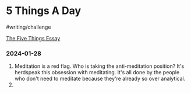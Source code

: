 # 5 Things A Day
#writing/challenge

[The Five Things Essay](https://www.awritersnotebook.org/p/the-five-things-essay)

### 2024-01-28

1. Meditation is a red flag. Who is taking the anti-meditation position? It's herdspeak this obsession with meditating. It's all done by the people who don't need to meditate because they're already so over analytical.
2. 